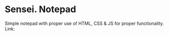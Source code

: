 # Sensei. Notepad
Simple notepad with proper use of HTML, CSS & JS for proper functionality.
Link: 

